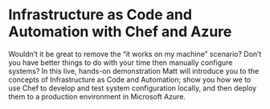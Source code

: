 # Infrastructure as Code and Automation with Chef and Azure

Wouldn’t it be great to remove the “it works on my machine” scenario? Don’t you have better things to do with your time then manually configure systems? In this live, hands-on demonstration Matt will introduce you to the concepts of Infrastructure as Code and Automation; show you how we to use Chef  to develop and test system configuration locally, and then deploy them to a production environment in Microsoft Azure.
